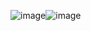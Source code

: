 ![image](https://github.com/20031019saikiranbugade/Resume_Saikiran_Bugade/assets/119281309/7f1cf6a9-2c03-4f2e-afa7-14d86071cd6c)![image](https://github.com/20031019saikiranbugade/Resume_Saikiran_Bugade/assets/119281309/0f78a528-c045-49f4-a65a-b139dbe0569f)

